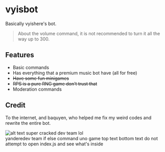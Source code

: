 # vyisbot

Basically vyishere's bot.

> About the volume command, it is not recommended to turn it all the way up to 300.

## Features

* Basic commands
* Has everything that a premium music bot have (all for free)
* ~~Have some fun minigames~~
* ~~RPS is a pure RNG game don't trust that~~
* Moderation commands

## Credit

To the internet, and baquyen, who helped me fix my weird codes and rewrite the entire bot.

![alt text](https://cdn.discordapp.com/attachments/887140495963357257/888444242840662056/unknown.png)
super cracked dev team lol  
yanderedev team if else command uno game top text bottom text
do not attempt to open index.js and see what's inside
